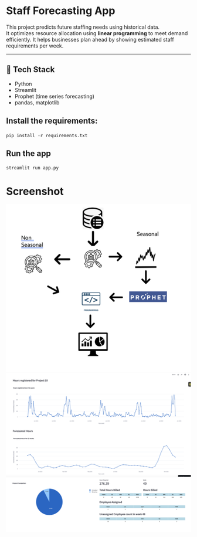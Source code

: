 # Staff Forecasting App

This project predicts future staffing needs using historical data.  
It optimizes resource allocation using **linear programming** to meet demand efficiently.
It helps businesses plan ahead by showing estimated staff requirements per week.

---

## 🔧 Tech Stack

- Python
- Streamlit
- Prophet (time series forecasting)
- pandas, matplotlib

## Install the requirements:
`pip install -r requirements.txt`

## Run the app
`streamlit run app.py`

# Screenshot
![Workflow](Workflow.png)
![Forecast](Forecast.png)
![Optimized](Optimized.png)

